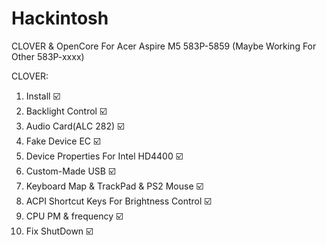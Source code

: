 # Hackintosh
CLOVER &amp; OpenCore For Acer Aspire M5 583P-5859 (Maybe Working For Other 583P-xxxx)

CLOVER:
  1. Install ☑️
  2. Backlight Control ☑️
  3. Audio Card(ALC 282) ☑️
  4. Fake Device EC ☑️
  5. Device Properties For Intel HD4400 ☑️
  6. Custom-Made USB ☑️
  7. Keyboard Map & TrackPad & PS2 Mouse ☑️
  8. ACPI Shortcut Keys For Brightness Control ☑️
  9. CPU PM & frequency ☑️
  10. Fix ShutDown ☑️